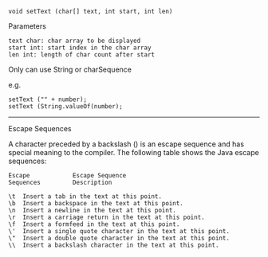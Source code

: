 
    void setText (char[] text, int start, int len)

Parameters
    
    text char: char array to be displayed
    start int: start index in the char array
    len int: length of char count after start


Only can use String or charSequence

e.g.

    setText ("" + number);
    setText (String.valueOf(number);

______________________________________________________________________________________________________________

Escape Sequences

A character preceded by a backslash (\) is an escape sequence and has special meaning to the compiler. The following table shows the Java escape sequences:


    Escape            Escape Sequence
    Sequences         Description
    
    \t	Insert a tab in the text at this point.
    \b	Insert a backspace in the text at this point.
    \n	Insert a newline in the text at this point.
    \r	Insert a carriage return in the text at this point.
    \f	Insert a formfeed in the text at this point.
    \'	Insert a single quote character in the text at this point.
    \"	Insert a double quote character in the text at this point.
    \\	Insert a backslash character in the text at this point.
